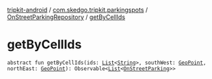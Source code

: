 [tripkit-android](../../index.md) / [com.skedgo.tripkit.parkingspots](../index.md) / [OnStreetParkingRepository](index.md) / [getByCellIds](./get-by-cell-ids.md)

# getByCellIds

`abstract fun getByCellIds(ids: `[`List`](https://kotlinlang.org/api/latest/jvm/stdlib/kotlin.collections/-list/index.html)`<`[`String`](https://kotlinlang.org/api/latest/jvm/stdlib/kotlin/-string/index.html)`>, southWest: `[`GeoPoint`](../../com.skedgo.tripkit.location/-geo-point/index.md)`, northEast: `[`GeoPoint`](../../com.skedgo.tripkit.location/-geo-point/index.md)`): Observable<`[`List`](https://kotlinlang.org/api/latest/jvm/stdlib/kotlin.collections/-list/index.html)`<`[`OnStreetParking`](../../com.skedgo.tripkit.parkingspots.models/-on-street-parking/index.md)`>>`